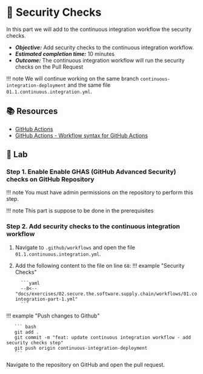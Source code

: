 # :test_tube: Security Checks

In this part we will add to the continuous integration workflow the security checks.

- _**Objective:**_ Add security checks to the continuous integration workflow.
- _**Estimated completion time:**_ 10 minutes
- _**Outcome:**_ The continuous integration workflow will run the security checks on the Pull Request

!!! note
We will continue working on the same branch `continuous-integration-deployment` and the same file `01.1.continuous.integration.yml`.

## :books: Resources

- [GitHub Actions](https://docs.github.com/en/actions)
- [GitHub Actions - Workflow syntax for GitHub Actions](https://docs.github.com/en/actions/reference/workflow-syntax-for-github-actions)

## :pencil: Lab

### Step 1. Enable Enable GHAS (GitHub Advanced Security) checks on GitHub Repository

!!! note
You must have admin permissions on the repository to perform this step.

!!! note
This part is suppose to be done in the prerequisites

### Step 2. Add security checks to the continuous integration workflow

1.  Navigate to `.github/workflows` and open the file `01.1.continuous.integration.yml`.
2.  Add the following content to the file on line `68`:
    !!! example "Security Checks"

          ```yaml
          --8<-- "docs/exercises/02.secure.the.software.supply.chain/workflows/01.continuous-integration-part-1.yml"
          ```

!!! example "Push changes to Github"

       ``` bash
       git add .
       git commit -m "feat: update continuous integration workflow - add security checks step"
       git push origin continuous-integration-deployment
       ```

Navigate to the repository on GitHub and open the pull request.
